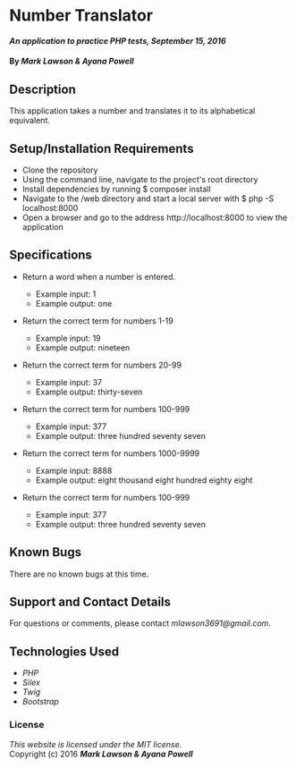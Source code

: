 # Number Translator

#### _An application to practice PHP tests, September 15, 2016_

#### By _**Mark Lawson & Ayana Powell**_

## Description

This application takes a number and translates it to its alphabetical equivalent.

## Setup/Installation Requirements

* Clone the repository
* Using the command line, navigate to the project's root directory
* Install dependencies by running $ composer install
* Navigate to the /web directory and start a local server with $ php -S localhost:8000
* Open a browser and go to the address http://localhost:8000 to view the application

## Specifications

* Return a word when a number is entered.
    * Example input: 1
    * Example output: one

* Return the correct term for numbers 1-19
    * Example input: 19
    * Example output: nineteen

* Return the correct term for numbers 20-99
    * Example input: 37
    * Example output: thirty-seven

* Return the correct term for numbers 100-999
    * Example input: 377
    * Example output: three hundred seventy seven

* Return the correct term for numbers 1000-9999
    * Example input: 8888
    * Example output: eight thousand eight hundred eighty eight

* Return the correct term for numbers 100-999
    * Example input: 377
    * Example output: three hundred seventy seven

## Known Bugs

There are no known bugs at this time.

## Support and Contact Details

For questions or comments, please contact _mlawson3691@gmail.com_.

## Technologies Used

* _PHP_
* _Silex_
* _Twig_
* _Bootstrap_

### License

*This website is licensed under the MIT license.*  
Copyright (c) 2016 **_Mark Lawson & Ayana Powell_**
